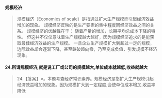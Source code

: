 #### 规模经济 
>   规模经济（Economies of scale）是指通过扩大生产规模而引起经济效益增加的现象。
规模经济反映的是生产要素的集中程度同经济效益之间的关系。
规模经济的优越性在于：
    随着产量的增加，长期平均总成本下降的特性。
    但这并不仅仅意味着生产规模越大越好，因为规模经济追求的是能获取最佳经济效益的生产规模。
    一旦企业生产规模扩大到超过一定的规模，边际效益却会逐渐下降，甚至跌破趋向零，乃至变成负值，引发规模不经济现象。

#### 24.所谓规模经济,就是说工厂或公司的规模越大,单位成本就越低,收益就越大
>    24.【答案】×。本题考查经济常识素养。规模经济是指扩大生产规模引起
        经济效益增加的现象。因为规模扩大到一定程度,会使单位成本增加,收益率降低
    